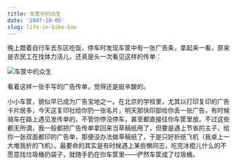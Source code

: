 ```yaml
---
title: 车筐中的众生
date: '2007-10-05'
slug: life-in-bike-box
---
```


晚上蹬着自行车去东区吃饭，停车时发现车筐中有一张广告条，拿起来一看，原来是农民工在找体力活儿，还真是头一次看见这样的传单：

![车筐中的众生](https://db.yihui.name/imgur/INDkS.gif)

看着这样一张手写的广告传单，觉得还是挺辛酸的。

小小车筐，貌似早已成为广告宝地之一。在北京的学校里，尤其以打印复印的广告卡片居多，今天这复印社给你扔一张名片，明天那快印部给你丢一张广告，有时候骑车在路上遇见发传单的，不管你停没停车，甚至都直接往你车筐里放。不过这些都无所谓，我一般都把广告传单拿回来当草稿纸用了，但要是遇上节省的主子，给你一张双面都印的广告单，那便没办法做草稿纸了，于是只好折纸飞机（我桌上一大堆我折的飞机）。最要命的其实是有时候遇上某些懒同志，吃完冰棍儿什么的不愿意找垃圾桶扔袋子，就随手扔在你车筐里——俨然车筐成了垃圾桶。


